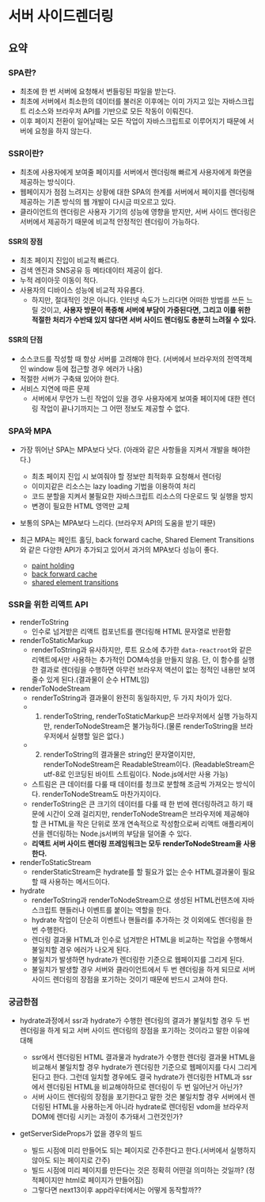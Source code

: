 # 서버 사이드렌더링

## 요약

### SPA란?

- 최초에 한 번 서버에 요청해서 번들링된 파일을 받는다.
- 최초에 서버에서 최소한의 데이터를 불러온 이후에는 이미 가지고 있는 자바스크립트 리소스와 브라우저 API를 기반으로 모든 작동이 이뤄진다.
- 이후 페이지 전환이 일어날때는 모든 작업이 자바스크립트로 이루어지기 때문에 서버에 요청을 하지 않는다.

### SSR이란?

- 최초에 사용자에게 보여줄 페이지를 서버에서 렌더링해 빠르게 사용자에게 화면을 제공하는 방식이다.
- 웹페이지가 점점 느려지는 상황에 대한 SPA의 한계를 서버에서 페이지를 렌더링해 제공하는 기존 방식의 웹 개발이 다시금 떠오르고 있다.
- 클라이언트의 렌더링은 사용자 기기의 성능에 영향을 받지만, 서버 사이드 렌더링은 서버에서 제공하기 때문에 비교적 안정적인 렌더링이 가능하다.

#### SSR의 장점

- 최초 페이지 진입이 비교적 빠르다.
- 검색 엔진과 SNS공유 등 메타데이터 제공이 쉽다.
- 누적 레이아웃 이동이 적다.
- 사용자의 디바이스 성능에 비교적 자유롭다.
  - 하지만, 절대적인 것은 아니다. 인터넷 속도가 느리다면 어떠한 방법를 쓰든 느릴 것이고, **사용자 방문이 폭증해 서버에 부담이 가중된다면, 그리고 이를 위한 적절한 처리가 수반돼 있지 않다면 서버 사이드 렌더링도 충분히 느려질 수 있다.**

#### SSR의 단점

- 소스코드를 작성할 때 항상 서버를 고려해야 한다. (서버에서 브라우저의 전역객체인 window 등에 접근할 경우 에러가 나옴)
- 적절한 서버가 구축돼 있어야 한다.
- 서비스 지연에 따른 문제
  - 서버에서 무언가 느린 작업이 있을 경우 사용자에게 보여줄 페이지에 대한 렌더링 작업이 끝나기까지는 그 어떤 정보도 제공할 수 없다.

### SPA와 MPA

- 가장 뛰어난 SPA는 MPA보다 낫다. (아래와 같은 사항들을 지켜서 개발을 해야한다.)

  - 최초 페이지 진입 시 보여줘야 할 정보만 최적화후 요청해서 렌더링
  - 이미지같은 리소스는 lazy loading 기법을 이용하여 처리
  - 코드 분할을 지켜서 불필요한 자바스크립트 리소스의 다운로드 및 실행을 방지
  - 변경이 필요한 HTML 영역만 교체

- 보통의 SPA는 MPA보다 느리다. (브라우저 API의 도움을 받기 때문)
- 최근 MPA는 페인트 홀딩, back forward cache, Shared Element Transitions 와 같은 다양한 API가 추가되고 있어서 과거의 MPA보다 성능이 좋다.
  - [paint holding](https://developer.chrome.com/blog/paint-holding/)
  - [back forward cache](https://web.dev/articles/bfcache?hl=ko)
  - [shared element transitions](https://drafts.csswg.org/css-view-transitions-1/)

### SSR을 위한 리액트 API

- renderToString
  - 인수로 넘겨받은 리액트 컴포넌트를 랜더링해 HTML 문자열로 반환함
- renderToStaticMarkup
  - renderToString과 유사하지만, 루트 요소에 추가한 `data-reactroot`와 같은 리액트에서만 사용하는 추가적인 DOM속성을 만들지 않음. 단, 이 함수를 실행한 결과로 렌더링을 수행하면 아무런 브라우저 액션이 없는 정적인 내용만 보여줄수 있게 된다.(결과물이 순수 HTML임)
- renderToNodeStream
  - renderToString과 결과물이 완전히 동일하지만, 두 가지 차이가 있다.
  - 1. renderToString, renderToStaticMarkup은 브라우저에서 실행 가능하지만, renderToNodeStream은 불가능하다.(물론 renderToString을 브라우저에서 실행할 일은 없다.)
  - 2. renderToString의 결과물은 string인 문자열이지만, renderToNodeStream은 ReadableStream이다. (ReadableStream은 utf-8로 인코딩된 바이트 스트림이다. Node.js에서만 사용 가능)
  - 스트림은 큰 데이터를 다룰 때 데이터를 청크로 분할해 조금씩 가져오는 방식이다. renderToNodeStream도 마찬가지이다.
  - renderToString은 큰 크기의 데이터를 다룰 때 한 번에 렌더링하려고 하기 때문에 시간이 오래 걸리지만, renderToNodeStream은 브라우저에 제공해야 할 큰 HTML을 작은 단위로 쪼개 연속적으로 작성함으로써 리액트 애플리케이션을 렌더링하는 Node.js서버의 부담을 덜어줄 수 있다.
  - **리액트 서버 사이드 렌더링 프레임워크는 모두 renderToNodeStream을 사용한다.**
- renderToStaticStream
  - renderStaticStream은 hydrate를 할 필요가 없는 순수 HTML결과물이 필요할 때 사용하는 메서드이다.
- hydrate
  - renderToString과 renderToNodeStream으로 생성된 HTML컨텐츠에 자바스크립트 핸들러나 이벤트를 붙이는 역할을 한다.
  - hydrate 작업이 단순히 이벤트나 핸들러를 추가하는 것 이외에도 렌더링을 한 번 수행한다.
  - 렌더링 결과물 HTML과 인수로 넘겨받은 HTML을 비교하는 작업을 수행해서 불일치할 경우 에러가 나오게 된다.
  - 불일치가 발생하면 hydrate가 렌더링한 기준으로 웹페이지를 그리게 된다.
  - 불일치가 발생할 경우 서버와 클라이언트에서 두 번 렌더링을 하게 되므로 서버 사이드 렌더링의 장점을 포기하는 것이기 때문에 반드시 고쳐야 한다.

### 궁금한점

- hydrate과정에서 ssr과 hydrate가 수행한 렌더링의 결과가 불일치할 경우 두 번 렌더링을 하게 되고 서버 사이드 렌더링의 장점을 포기하는 것이라고 말한 이유에 대해

  - ssr에서 렌더링된 HTML 결과물과 hydrate가 수행한 렌더링 결과물 HTML을 비교해서 불일치할 경우 hydrate가 렌더링한 기준으로 웹페이지를 다시 그리게 된다고 한다. 그런데 일치할 경우에도 결국 hydrate가 렌더링한 HTML과 ssr에서 렌더링된 HTML을 비교해야하므로 렌더링이 두 번 일어난거 아닌가?
  - 서버 사이드 렌더링의 장점을 포기한다고 말한 것은 불일치할 경우 서버에서 렌더링된 HTML을 사용하는게 아니라 hydrate로 렌더링된 vdom을 브라우저 DOM에 렌더링 시키는 과정이 추가돼서 그런것인가?

- getServerSideProps가 없을 경우의 빌드
  - 빌드 시점에 미리 만들어도 되는 페이지로 간주한다고 한다.(서버에서 실행하지 않아도 되는 페이지로 간주)
  - 빌드 시점에 미리 페이지를 만든다는 것은 정확히 어떤걸 의미하는 것일까? (정적페이지만 html로 페이지가 만들어짐)
  - 그렇다면 next13이후 app라우터에서는 어떻게 동작할까??
